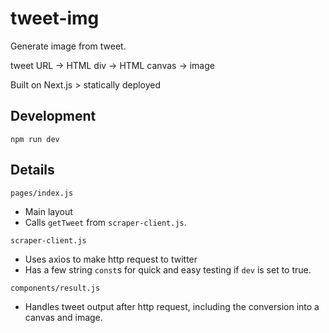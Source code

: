 # tweet-img
 
Generate image from tweet.

tweet URL -> HTML div -> HTML canvas -> image

Built on Next.js > statically deployed

## Development
```
npm run dev
```
## Details
`pages/index.js`
- Main layout
- Calls `getTweet` from `scraper-client.js`.

`scraper-client.js`
- Uses axios to make http request to twitter
- Has a few string `const`s for quick and easy testing if `dev` is set to true.

`components/result.js`
- Handles tweet output after http request, including the conversion into a canvas and image.
